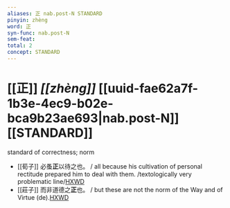 ```yaml
---
aliases: 正 nab.post-N STANDARD
pinyin: zhèng
word: 正
syn-func: nab.post-N
sem-feat: 
total: 2
concept: STANDARD 
---
```

# [[正]] *[[zhèng]]*  [[uuid-fae62a7f-1b3e-4ec9-b02e-bca9b23ae693|nab.post-N]] [[STANDARD]]
standard of correctness; norm
 - [[荀子]] 必蚤**正**以待之也。
                     / all because his cultivation of personal rectitude prepared him to deal with them. /textologically very problematic line/[HXWD](https://hxwd.org/textview.html?location=KR3a0002_tls_008-4a.7)
 - [[莊子]] 而非道德之**正**也。
                     / but these are not the norm of the Way and of Virtue (de).[HXWD](https://hxwd.org/textview.html?location=KR5c0126_tls_008-1a.11)